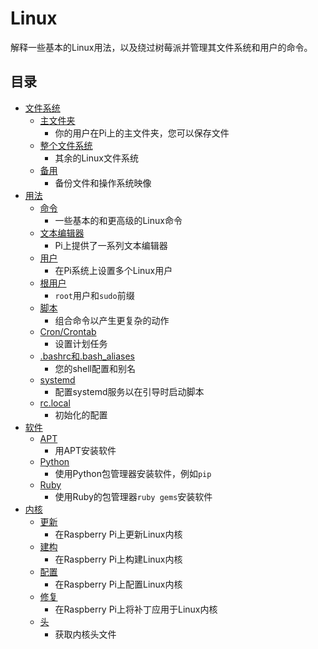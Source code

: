 # Linux

解释一些基本的Linux用法，以及绕过树莓派并管理其文件系统和用户的命令。

## 目录

- [文件系统](docs/linux/filesystem/)
    - [主文件夹](docs/linux/filesystem/home.md)
        - 你的用户在Pi上的主文件夹，您可以保存文件
    - [整个文件系统](docs/linux/filesystem/whole-filesystem.md)
        - 其余的Linux文件系统
    - [备用](docs/linux/filesystem/backup.md)
        - 备份文件和操作系统映像
- [用法](docs/linux/usage/)
    - [命令](docs/linux/usage/commands.md)
        - 一些基本的和更高级的Linux命令
    - [文本编辑器](docs/linux/usage/text-editors.md)
        - Pi上提供了一系列文本编辑器
    - [用户](docs/linux/usage/users.md)
        - 在Pi系统上设置多个Linux用户
    - [根用户](docs/linux/usage/root.md)
        - `root`用户和`sudo`前缀
    - [脚本](docs/linux/usage/scripting.md)
        - 组合命令以产生更复杂的动作
    - [Cron/Crontab](docs/linux/usage/cron.md)
        - 设置计划任务
    - [.bashrc和.bash_aliases](docs/linux/usage/bashrc.md)
        - 您的shell配置和别名
    - [systemd](docs/linux/usage/systemd.md)
        - 配置systemd服务以在引导时启动脚本
    - [rc.local](docs/linux/usage/rc-local.md)
        - 初始化的配置
- [软件](docs/linux/software/)
    - [APT](docs/linux/software/apt.md)
        - 用APT安装软件
    - [Python](docs/linux/software/python.md)
        - 使用Python包管理器安装软件，例如`pip`
    - [Ruby](docs/linux/software/ruby.md)
        - 使用Ruby的包管理器`ruby gems`安装软件
- [内核](docs/linux/kernel/)
    - [更新](docs/linux/kernel/updating.md)
        - 在Raspberry Pi上更新Linux内核
    - [建构](docs/linux/kernel/building.md)
        - 在Raspberry Pi上构建Linux内核
    - [配置](docs/linux/kernel/configuring.md)
        - 在Raspberry Pi上配置Linux内核
    - [修复](docs/linux/kernel/patching.md)
        - 在Raspberry Pi上将补丁应用于Linux内核
    - [头](docs/linux/kernel/headers.md)
        - 获取内核头文件
